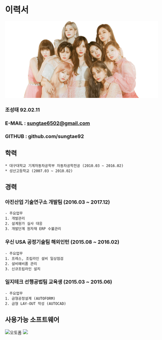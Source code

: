 # 이력서
![사진](https://github.com/sungtae92/smart_factory/blob/master/banner.png?raw=true)

 ### 조성태 92.02.11
 ### E-MAIL : sungtae6502@gmail.com
 ### GITHUB : github.com/sungtae92
 

## 학력

	* 대구대학교 기계자동차공학부 자동차공학전공 (2010.03 ~ 2016.02)
	* 성산고등학교 (2007.03 ~ 2010.02)


## 경력

### 아진산업 기술연구소 개발팀 (2016.03 ~ 2017.12)
	- 주요업무
	1. 개발관리
	2. 설계원가 실사 대응
	3. 개발단계 원자재 ERP 수불관리
### 우신 USA 공정기술팀 해외인턴 (2015.08 ~ 2016.02)
	- 주요업무
	1. 프레스, 조립라인 설비 일상점검
	2. 설비예비품 관리
	3. 신규조립라인 설치
### 일지테크 선행공법팀 교육생 (2015.03 ~ 2015.06)
	- 주요업무
	1. 금형공정설계 (AUTOFORM)
	2. 금형 LAY-OUT 작성 (AUTOCAD)
	
## 사용가능 소프트웨어
![오토폼](https://www.autoform.com/fileadmin/public/Redaktion/en/homepage/Images/Logos/AutoForm-Logo.png)
![](https://upload.wikimedia.org/wikipedia/commons/thumb/a/af/Adobe_Photoshop_CC_icon.svg/220px-Adobe_Photoshop_CC_icon.svg.png)
			

